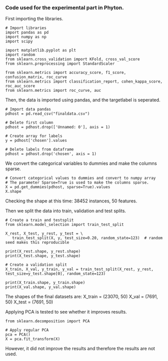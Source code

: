 ### Code used for the experimental part in Phyton. 

First importing the libraries. 
```
# Import libraries
import pandas as pd
import numpy as np
import scipy 

import matplotlib.pyplot as plt
import random
from sklearn.cross_validation import KFold, cross_val_score
from sklearn.preprocessing import StandardScaler

from sklearn.metrics import accuracy_score, f1_score, confusion_matrix, roc_curve
from sklearn.metrics import classification_report, cohen_kappa_score, roc_auc_score
from sklearn.metrics import roc_curve, auc
```

Then, the data is imported using pandas, and the targetlabel is seperated. 
```
# Import data pandas
pdhost = pd.read_csv("finaldata.csv")

# Delete first column
pdhost = pdhost.drop(['Unnamed: 0'], axis = 1)

# Create array for labels
y = pdhost['chosen'].values

# Delete labels from dataframe
pdhost = pdhost.drop('chosen', axis = 1) 
```

We convert the categorical variables to dummies and make the columns sparse. 
```
# Convert categorical values to dummies and convert to numpy array
# The parameter Sparse=True is used to make the columns sparse. 
X = pd.get_dummies(pdhost, sparse=True).values
X.shape
```
Checking the shape at this time: 38452 instances, 50 features. 

Then we split the data into train, validation and test splits. 
```
# Create a train and testsplit
from sklearn.model_selection import train_test_split

X_rest, X_test, y_rest, y_test = \
   train_test_split(X, y, test_size=0.20, random_state=123)  # random seed makes this reproducible

print(X_rest.shape, y_rest.shape)
print(X_test.shape, y_test.shape)

# Create a validation split
X_train, X_val, y_train, y_val = train_test_split(X_rest, y_rest, test_size=y_test.shape[0], random_state=123)

print(X_train.shape, y_train.shape)
print(X_val.shape, y_val.shape)
```
The shapes of the final datasets are: 
X_train = (23070, 50)
X_val = (7691, 50)
X_test = (7691, 50)

Applying PCA is tested to see whether it improves results. 
```
from sklearn.decomposition import PCA

# Apply regular PCA
pca = PCA()
X = pca.fit_transform(X)
```
However, it did not improve the results and therefore the results are not used. 

